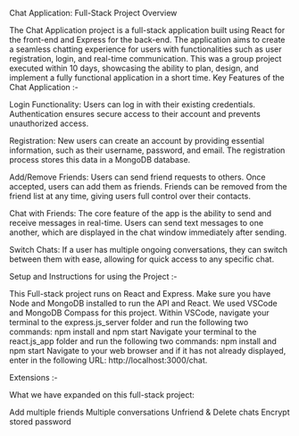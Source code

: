 Chat Application: Full-Stack Project Overview

The Chat Application project is a full-stack application built using React for the front-end and Express for the back-end. The application aims to create a seamless chatting experience for users with functionalities such as user registration, login, and real-time communication. This was a group project executed within 10 days, showcasing the ability to plan, design, and implement a fully functional application in a short time.
Key Features of the Chat Application :-

Login Functionality:
        Users can log in with their existing credentials.
        Authentication ensures secure access to their account and prevents unauthorized access.

Registration:
        New users can create an account by providing essential information, such as their username, password, and email.
        The registration process stores this data in a MongoDB database.

Add/Remove Friends:
        Users can send friend requests to others. Once accepted, users can add them as friends.
        Friends can be removed from the friend list at any time, giving users full control over their contacts.

Chat with Friends:
        The core feature of the app is the ability to send and receive messages in real-time.
        Users can send text messages to one another, which are displayed in the chat window immediately after sending.

Switch Chats:
        If a user has multiple ongoing conversations, they can switch between them with ease, allowing for quick access to any specific chat.

Setup and Instructions for using the Project :-

  This Full-stack project runs on React and Express. Make sure you have Node and MongoDB installed to run the API and React. We used VSCode and MongoDB Compass for this project.
  Within VSCode, navigate your terminal to the express.js_server folder and run the following two commands: npm install and npm start
  Navigate your terminal to the react.js_app folder and run the following two commands: npm install and npm start
  Navigate to your web browser and if it has not already displayed, enter in the following URL: http://localhost:3000/chat.

Extensions :-

What we have expanded on this full-stack project:

  Add multiple friends
  Multiple conversations
  Unfriend & Delete chats
  Encrypt stored password

